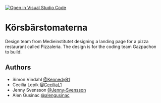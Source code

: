 [![Open in Visual Studio Code](https://classroom.github.com/assets/open-in-vscode-c66648af7eb3fe8bc4f294546bfd86ef473780cde1dea487d3c4ff354943c9ae.svg)](https://classroom.github.com/online_ide?assignment_repo_id=9672183&assignment_repo_type=AssignmentRepo)

# Körsbärstomaterna

Design team from Medieinstitutet designing a landing page for a pizza restaurant called Pizzaleria.
The design is for the coding team Gazpachon to build.


## Authors

- Simon Vindahl [@KennedyB1](https://github.com/KennedyB1)
- Cecilia Lepik [@CeciliaL1](https://github.com/CeciliaL1)
- Jenny Svensson [@Jenny-Svensson](https://github.com/Jenny-Svensson)
- Alen Gusinac [@alengusinac](https://github.com/alengusinac)

